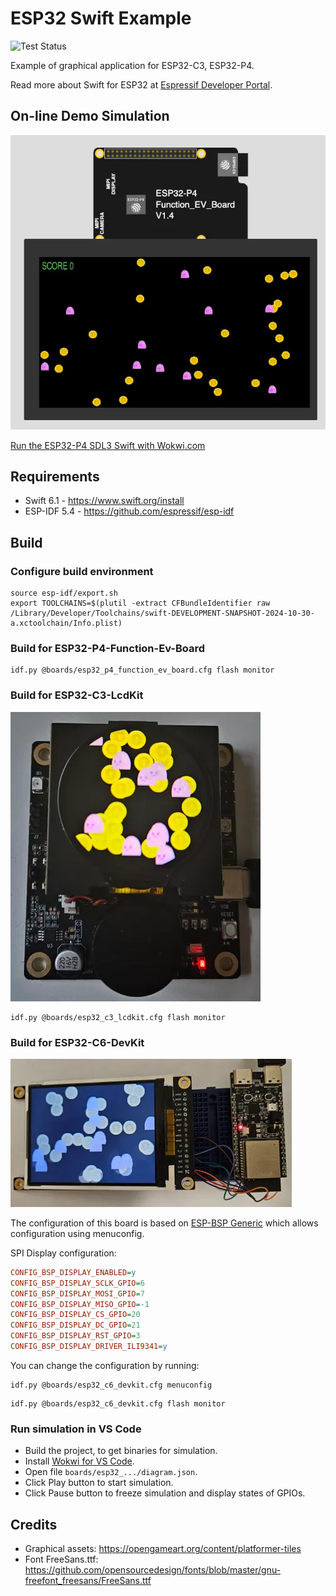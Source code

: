 # ESP32 Swift Example

![Test Status](https://github.com/georgik/esp32-sdl3-swift-example/actions/workflows/test.yml/badge.svg)

Example of graphical application for ESP32-C3, ESP32-P4.

Read more about Swift for ESP32 at [Espressif Developer Portal](https://developer.espressif.com/tags/swift/).

## On-line Demo Simulation

[![ESP32-P4 SDL3 Swift Simulation](docs/img/esp32-p4-sdl3-swift.webp)](https://wokwi.com/experimental/viewer?diagram=https%3A%2F%2Fraw.githubusercontent.com%2Fgeorgik%2Fesp32-sdl3-swift-example%2Fmain%2Fboards%2Fesp32_p4_function_ev_board%2Fdiagram.json&firmware=https%3A%2F%2Fgithub.com%2Fgeorgik%2Fesp32-sdl3-swift-example%2Freleases%2Fdownload%2Fv1.0.0%2Fesp32-sdl3-swift-example-esp32_p4_function_ev_board.bin)

[Run the ESP32-P4 SDL3 Swift with Wokwi.com](https://wokwi.com/experimental/viewer?diagram=https%3A%2F%2Fraw.githubusercontent.com%2Fgeorgik%2Fesp32-sdl3-swift-example%2Fmain%2Fboards%2Fesp32_p4_function_ev_board%2Fdiagram.json&firmware=https%3A%2F%2Fgithub.com%2Fgeorgik%2Fesp32-sdl3-swift-example%2Freleases%2Fdownload%2Fv1.0.0%2Fesp32-sdl3-swift-example-esp32_p4_function_ev_board.bin)

## Requirements

- Swift 6.1 - https://www.swift.org/install
- ESP-IDF 5.4 - https://github.com/espressif/esp-idf

## Build

### Configure build environment

```shell
source esp-idf/export.sh
export TOOLCHAINS=$(plutil -extract CFBundleIdentifier raw /Library/Developer/Toolchains/swift-DEVELOPMENT-SNAPSHOT-2024-10-30-a.xctoolchain/Info.plist)
```

### Build for ESP32-P4-Function-Ev-Board

```shell
idf.py @boards/esp32_p4_function_ev_board.cfg flash monitor
```

### Build for ESP32-C3-LcdKit

![ESP32-C3-LcdKit](docs/img/esp32-c3-lcdkit.webp)

```shell
idf.py @boards/esp32_c3_lcdkit.cfg flash monitor
```

### Build for ESP32-C6-DevKit

![ESP32-C6-DevKit](docs/img/esp32-c6-devkit.webp)

The configuration of this board is based on [ESP-BSP Generic](https://developer.espressif.com/blog/using-esp-bsp-with-devkits/) which allows configuration using menuconfig.

SPI Display configuration:

```ini
CONFIG_BSP_DISPLAY_ENABLED=y
CONFIG_BSP_DISPLAY_SCLK_GPIO=6
CONFIG_BSP_DISPLAY_MOSI_GPIO=7
CONFIG_BSP_DISPLAY_MISO_GPIO=-1
CONFIG_BSP_DISPLAY_CS_GPIO=20
CONFIG_BSP_DISPLAY_DC_GPIO=21
CONFIG_BSP_DISPLAY_RST_GPIO=3
CONFIG_BSP_DISPLAY_DRIVER_ILI9341=y
```

You can change the configuration by running:

```shell
idf.py @boards/esp32_c6_devkit.cfg menuconfig
```

```shell
idf.py @boards/esp32_c6_devkit.cfg flash monitor
```

### Run simulation in VS Code

- Build the project, to get binaries for simulation.
- Install [Wokwi for VS Code](https://docs.wokwi.com/vscode/getting-started/).
- Open file `boards/esp32_.../diagram.json`.
- Click Play button to start simulation.
- Click Pause button to freeze simulation and display states of GPIOs.

## Credits

- Graphical assets: https://opengameart.org/content/platformer-tiles
- Font FreeSans.ttf: https://github.com/opensourcedesign/fonts/blob/master/gnu-freefont_freesans/FreeSans.ttf
